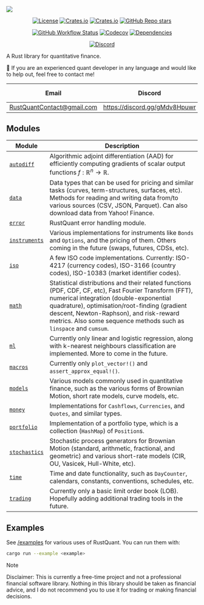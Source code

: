 
![](./images/logo.png)

<p align="center">
    <a href="#license" alt="license">
        <img alt="License" src="https://img.shields.io/badge/Dual_License-MIT_and_Apache_2.0-black?logo=apache"></a>
    <a href="#version" alt="version">
        <img alt="Crates.io" src="https://img.shields.io/crates/v/RustQuant?logo=rust&color=black"></a>
    <a href="#downloads" alt="downloads">
        <img alt="Crates.io" src="https://img.shields.io/crates/d/RustQuant?logo=rust&color=black"></a>
    <a href="#stars" alt="stars">
        <img alt="GitHub Repo stars" src="https://img.shields.io/github/stars/avhz/RustQuant?logo=github&color=black"></a>
</p>

<p align="center">
    <a href="#build" alt="build">
        <img alt="GitHub Workflow Status" src="https://img.shields.io/github/actions/workflow/status/avhz/RustQuant/cargo_build.yml"></a>
    <a href="#codecov" alt="codecov">
        <img alt="Codecov" src="https://img.shields.io/codecov/c/gh/avhz/RustQuant"></a>
    <a href="#deps" alt="deps">
        <img alt="Dependencies" src="https://deps.rs/repo/github/avhz/RustQuant/status.svg"></a>
</p>

<p align="center">
    <a href="#discord" alt="discord">
        <img alt="Discord" src="https://img.shields.io/discord/1146771658082881636?logo=discord"></a>
</p>

A Rust library for quantitative finance.

:dart: If you are an experienced quant developer in any language and would like to help out, feel free to contact me!

<div align="center">

| Email                        | Discord                         | Latest Changes              |
|:----------------------------:|:-------------------------------:|:---------------------------:|
| <RustQuantContact@gmail.com> | <https://discord.gg/gMdv8Hpuwr> | [Changelog](./CHANGELOG.md) |

</div>

## Modules

| Module | Description |
|--------|-------------|
| [`autodiff`](https://docs.rs/RustQuant/latest/RustQuant/autodiff/index.html) | Algorithmic adjoint differentiation (AAD) for efficiently computing gradients of scalar output functions $f: \mathbb{R}^n \rightarrow \mathbb{R}$. |
| [`data`](https://docs.rs/RustQuant/latest/RustQuant/data/index.html) | Data types that can be used for pricing and similar tasks (curves, term-structures, surfaces, etc). Methods for reading and writing data from/to various sources (CSV, JSON, Parquet). Can also download data from Yahoo! Finance. |
| [`error`](https://docs.rs/RustQuant/latest/RustQuant/error/index.html) | RustQuant error handling module. |
| [`instruments`](https://docs.rs/RustQuant/latest/RustQuant/instruments/index.html) | Various implementations for instruments like `Bonds` and `Options`, and the pricing of them. Others coming in the future (swaps, futures, CDSs, etc). |
| [`iso`](https://docs.rs/RustQuant/latest/RustQuant/iso/index.html) | A few ISO code implementations. Currently: ISO-4217 (currency codes), ISO-3166 (country codes), ISO-10383 (market identifier codes). |
| [`math`](https://docs.rs/RustQuant/latest/RustQuant/math/index.html) | Statistical distributions and their related functions (PDF, CDF, CF, etc), Fast Fourier Transform (FFT), numerical integration (double-exponential quadrature), optimisation/root-finding (gradient descent, Newton-Raphson), and risk-reward metrics. Also some sequence methods such as `linspace` and `cumsum`. |
| [`ml`](https://docs.rs/RustQuant/latest/RustQuant/ml/index.html) | Currently only linear and logistic regression, along with k-nearest neighbours classification are implemented. More to come in the future. |
| [`macros`](https://docs.rs/RustQuant/latest/RustQuant/macros/index.html) | Currently only `plot_vector!()` and `assert_approx_equal!()`. |
| [`models`](https://docs.rs/RustQuant/latest/RustQuant/models/index.html) | Various models commonly used in quantitative finance, such as the various forms of Brownian Motion, short rate models, curve models, etc. |
| [`money`](https://docs.rs/RustQuant/latest/RustQuant/money/index.html) | Implementations for `Cashflows`, `Currencies`, and `Quotes`, and similar types. |
| [`portfolio`](https://docs.rs/RustQuant/latest/RustQuant/portfolio/index.html) | Implementation of a portfolio type, which is a collection (`HashMap`) of `Position`s. |
| [`stochastics`](https://docs.rs/RustQuant/latest/RustQuant/stochastics/index.html) | Stochastic process generators for Brownian Motion (standard, arithmetic, fractional, and geometric) and various short-rate models (CIR, OU, Vasicek, Hull-White, etc). |
| [`time`](https://docs.rs/RustQuant/latest/RustQuant/time/index.html) | Time and date functionality, such as `DayCounter`, calendars, constants, conventions, schedules, etc. |
| [`trading`](https://docs.rs/RustQuant/latest/RustQuant/trading/index.html) | Currently only a basic limit order book (LOB). Hopefully adding additional trading tools in the future. |

## Examples

See [/examples](./examples) for various uses of RustQuant. You can run them with:

```bash
cargo run --example <example>
```

> [!NOTE]  
> Disclaimer: This is currently a free-time project and not a professional financial software library. Nothing in this library should be taken as financial advice, and I do not recommend you to use it for trading or making financial decisions.
